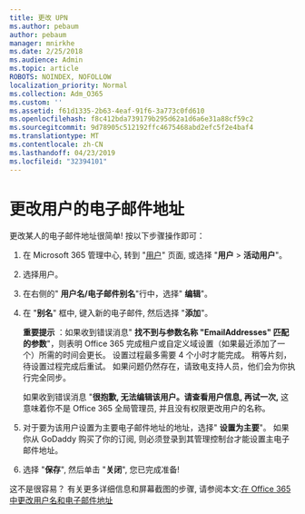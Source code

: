 ```yaml
---
title: 更改 UPN
ms.author: pebaum
author: pebaum
manager: mnirkhe
ms.date: 2/25/2018
ms.audience: Admin
ms.topic: article
ROBOTS: NOINDEX, NOFOLLOW
localization_priority: Normal
ms.collection: Adm_O365
ms.custom: ''
ms.assetid: f61d1335-2b63-4eaf-91f6-3a773c0fd610
ms.openlocfilehash: f8c412bda739179b295d62a1d6a6e31a88cf59c2
ms.sourcegitcommit: 9d78905c512192ffc4675468abd2efc5f2e4baf4
ms.translationtype: MT
ms.contentlocale: zh-CN
ms.lasthandoff: 04/23/2019
ms.locfileid: "32394101"
---
```

# <a name="change-a-users-email-address"></a>更改用户的电子邮件地址

更改某人的电子邮件地址很简单! 按以下步骤操作即可：
  
1. 在 Microsoft 365 管理中心, 转到 "[用户](https://go.microsoft.com/fwlink/p/?linkid=834822)" 页面, 或选择 "**用户** \> **活动用户**"。
    
2. 选择用户。
    
3. 在右侧的" **用户名/电子邮件别名**"行中，选择" **编辑**"。
    
4. 在 "**别名**" 框中, 键入新的电子邮件, 然后选择 "**添加**"。
    
    **重要提示** ：如果收到错误消息" **找不到与参数名称 "EmailAddresses" 匹配的参数**"，则表明 Office 365 完成租户或自定义域设置（如果最近添加了一个）所需的时间会更长。 设置过程最多需要 4 个小时才能完成。 稍等片刻，待设置过程完成后重试。 如果问题仍然存在，请致电支持人员，他们会为你执行完全同步。
    
    如果收到错误消息 "**很抱歉, 无法编辑该用户。请查看用户信息, 再试一次,** 这意味着你不是 Office 365 全局管理员, 并且没有权限更改用户的名称。
    
5. 对于要为该用户设置为主要电子邮件地址的地址，选择" **设置为主要**"。 如果你从 GoDaddy 购买了你的订阅, 则必须登录到其管理控制台才能设置主电子邮件地址。 
    
6. 选择 "**保存**", 然后单击 "**关闭**", 您已完成准备!
    
这不是很容易？ 有关更多详细信息和屏幕截图的步骤, 请参阅本文:[在 Office 365 中更改用户名和电子邮件地址](https://support.office.com/article/Change-a-user-name-and-email-address-in-Office-365-fb5ac074-e203-4e1f-9843-b9d1a3e03297.aspx)
  

